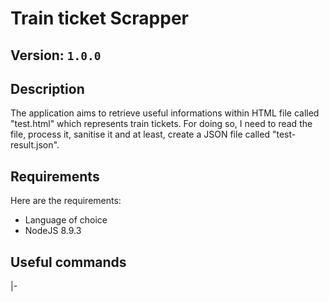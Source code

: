 # Train ticket Scrapper

## Version: `1.0.0`

## Description

The application aims to retrieve useful informations within HTML file called "test.html" which represents train tickets.
For doing so, I need to read the file, process it, sanitise it and at least, create a JSON file called "test-result.json".

## Requirements

Here are the requirements:
-   Language of choice
-   NodeJS 8.9.3

## Useful commands

|-


